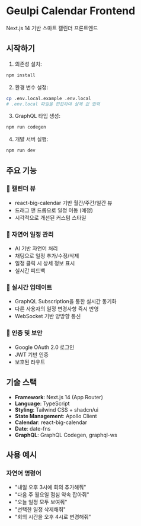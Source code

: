 # Geulpi Calendar Frontend

Next.js 14 기반 스마트 캘린더 프론트엔드

## 시작하기

1. 의존성 설치:
```bash
npm install
```

2. 환경 변수 설정:
```bash
cp .env.local.example .env.local
# .env.local 파일을 편집하여 실제 값 입력
```

3. GraphQL 타입 생성:
```bash
npm run codegen
```

4. 개발 서버 실행:
```bash
npm run dev
```

## 주요 기능

### 📅 캘린더 뷰
- react-big-calendar 기반 월간/주간/일간 뷰
- 드래그 앤 드롭으로 일정 이동 (예정)
- 시각적으로 개선된 커스텀 스타일

### 💬 자연어 일정 관리
- AI 기반 자연어 처리
- 채팅으로 일정 추가/수정/삭제
- 일정 클릭 시 상세 정보 표시
- 실시간 피드백

### 🚀 실시간 업데이트
- GraphQL Subscription을 통한 실시간 동기화
- 다른 사용자의 일정 변경사항 즉시 반영
- WebSocket 기반 양방향 통신

### 🔐 인증 및 보안
- Google OAuth 2.0 로그인
- JWT 기반 인증
- 보호된 라우트

## 기술 스택

- **Framework**: Next.js 14 (App Router)
- **Language**: TypeScript
- **Styling**: Tailwind CSS + shadcn/ui
- **State Management**: Apollo Client
- **Calendar**: react-big-calendar
- **Date**: date-fns
- **GraphQL**: GraphQL Codegen, graphql-ws

## 사용 예시

### 자연어 명령어
- "내일 오후 3시에 회의 추가해줘"
- "다음 주 월요일 점심 약속 잡아줘"
- "오늘 일정 모두 보여줘"
- "선택한 일정 삭제해줘"
- "회의 시간을 오후 4시로 변경해줘"